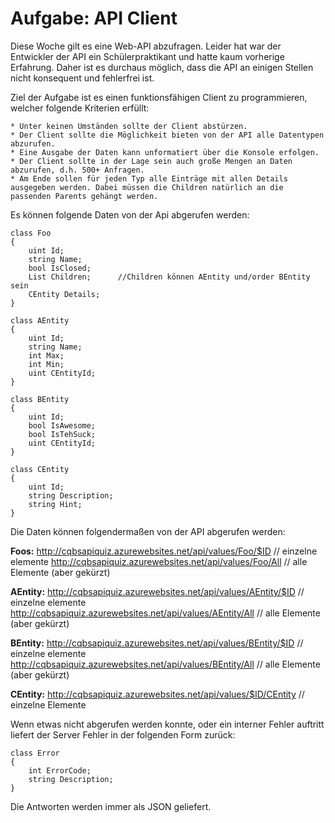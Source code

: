 Aufgabe: API Client
===================
Diese Woche gilt es eine Web-API abzufragen. Leider hat war der Entwickler der API ein Schülerpraktikant und hatte kaum vorherige Erfahrung. Daher ist es durchaus möglich, dass die API an einigen Stellen nicht konsequent und fehlerfrei ist.

Ziel der Aufgabe ist es einen funktionsfähigen Client zu programmieren, welcher folgende Kriterien erfüllt:

	* Unter keinen Umständen sollte der Client abstürzen.
	* Der Client sollte die Möglichkeit bieten von der API alle Datentypen abzurufen.
	* Eine Ausgabe der Daten kann unformatiert über die Konsole erfolgen.
	* Der Client sollte in der Lage sein auch große Mengen an Daten abzurufen, d.h. 500+ Anfragen.
	* Am Ende sollen für jeden Typ alle Einträge mit allen Details ausgegeben werden. Dabei müssen die Children natürlich an die passenden Parents gehängt werden.

Es können folgende Daten von der Api abgerufen werden:

	class Foo
	{
		uint Id;		
		string Name;
		bool IsClosed;
		List Children;		//Children können AEntity und/order BEntity sein
		CEntity Details;
	}

	class AEntity
	{
		uint Id;
		string Name;
		int Max;
		int Min;
		uint CEntityId;
	}

	class BEntity
	{
		uint Id;
		bool IsAwesome;
		bool IsTehSuck;
		uint CEntityId;
	}

	class CEntity
	{
		uint Id;
		string Description;
		string Hint;
	}
		
Die Daten können folgendermaßen von der API abgerufen werden:

**Foos:**
	http://cqbsapiquiz.azurewebsites.net/api/values/Foo/$ID 	// einzelne elemente
	http://cqbsapiquiz.azurewebsites.net/api/values/Foo/All 	// alle Elemente (aber gekürzt)

**AEntity:**
	http://cqbsapiquiz.azurewebsites.net/api/values/AEntity/$ID 	// einzelne elemente
	http://cqbsapiquiz.azurewebsites.net/api/values/AEntity/All 	// alle Elemente (aber gekürzt)

**BEntity:**
	http://cqbsapiquiz.azurewebsites.net/api/values/BEntity/$ID 	// einzelne elemente
	http://cqbsapiquiz.azurewebsites.net/api/values/BEntity/All 	// alle Elemente (aber gekürzt)

**CEntity:**
	http://cqbsapiquiz.azurewebsites.net/api/values/$ID/CEntity	// einzelne Elemente

Wenn etwas nicht abgerufen werden konnte, oder ein interner Fehler auftritt liefert der Server Fehler in der folgenden Form zurück:

	class Error
	{
		int ErrorCode;
		string Description;
	}

Die Antworten werden immer als JSON geliefert.
